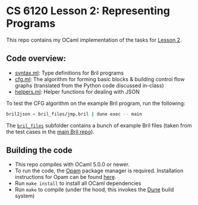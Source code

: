# CS 6120 Lesson 2: Representing Programs 

This repo contains my OCaml implementation of the tasks for [Lesson 2](https://www.cs.cornell.edu/courses/cs6120/2025sp/lesson/2//#tasks).

## Code overview:
- [syntax.ml](./lib/syntax.ml): Type definitions for Bril programs
- [cfg.ml](./lib/cfg.ml): The algorithm for forming basic blocks & building control flow graphs 
  (translated from the Python code discussed in-class)
- [helpers.ml](./lib/syntax.ml): Helper functions for dealing with JSON 

To test the CFG algorithm on the example Bril program, run the following:
```bash 
bril2json < bril_files/jmp.bril | dune exec -- main
```

The [`bril_files`](./bril_files/) subfolder contains a bunch of example Bril files (taken from the test cases in the [main Bril repo](https://github.com/sampsyo/bril)).

## Building the code
- This repo compiles with OCaml 5.0.0 or newer.
- To run the code, the [Opam](https://opam.ocaml.org) package manager is required. Installation instructions for Opam can be found [here](https://opam.ocaml.org/doc/Install.html).
- Run `make install` to install all OCaml dependencies
- Run `make` to compile (under the hood, this invokes the [Dune](https://dune.build/install) build system)
